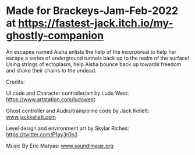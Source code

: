 # Made for Brackeys-Jam-Feb-2022 at https://fastest-jack.itch.io/my-ghostly-companion

An escapee named Aisha enlists the help of the incorporeal to help her escape a series of underground tunnels back up to the realm of the surface! Using strings of ectoplasm, help Aisha bounce back up towards freedom and shake their chains to the undead. 

Credits:

UI code and Character controller/art by Ludo  West:  https://www.artstation.com/ludowest 

Ghost controller and Audio/trampoline code by Jack Kellett: www.jackkellett.com 

Level design and environment art by Skylar Riches: https://twitter.com/P1ay3r0n3 

Music By Eric Matyas: www.soundimage.org
